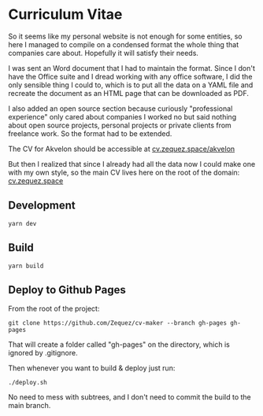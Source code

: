 # Curriculum Vitae

So it seems like my personal website is not enough for some entities,
so here I managed to compile on a condensed format the whole thing
that companies care about. Hopefully it will satisfy their needs.

I was sent an Word document that I had to maintain the format. Since I don't have
the Office suite and I dread working with any office software, I did the only
sensible thing I could to, which is to put all the data on a YAML file and
recreate the document as an HTML page that can be downloaded as PDF.

I also added an open source section because curiously "professional experience" only
cared about companies I worked no but said nothing about open source projects, personal
projects or private clients from freelance work. So the format had to be extended.

The CV for Akvelon should be accessible at [cv.zequez.space/akvelon](https://cv.zequez.space/akvelon)

But then I realized that since I already had all the data now I could make one
with my own style, so the main CV lives here on the root of the domain: [cv.zequez.space](https://cv.zequez.space)


## Development

```
yarn dev
```

## Build

```
yarn build
```

## Deploy to Github Pages

From the root of the project:

```
git clone https://github.com/Zequez/cv-maker --branch gh-pages gh-pages
```

That will create a folder called "gh-pages" on the directory, which is
ignored by .gitignore.

Then whenever you want to build & deploy just run:

```
./deploy.sh
```

No need to mess with subtrees, and I don't need to commit the build to the
main branch.
